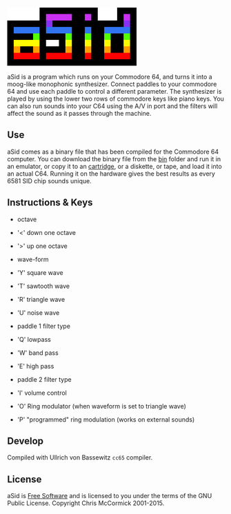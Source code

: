 ![aSid Logo](./img/aSid.png)

aSid is a program which runs on your Commodore 64, and turns it into a moog-like monophonic synthesizer. Connect paddles to your commodore 64 and use each paddle to control a different parameter. The synthesizer is played by using the lower two rows of commodore keys like piano keys. You can also run sounds into your C64 using the A/V in port and the filters will affect the sound as it passes through the machine.

## Use ##

aSid comes as a binary file that has been compiled for the Commodore 64 computer. You can download the binary file from the [bin](./bin) folder and run it in an emulator, or copy it to an [cartridge](https://encrypted.google.com/search?hl=en&q=c64%20turbo%20cartridge), or a diskette, or tape, and load it into an actual C64. Running it on the hardware gives the best results as every 6581 SID chip sounds unique.

## Instructions & Keys ##

 * octave
  * '<' down one octave
  * '>' up one octave

 * wave-form
  * 'Y' square wave
  * 'T' sawtooth wave
  * 'R' triangle wave
  * 'U' noise wave

 * paddle 1 filter type
  * 'Q' lowpass
  * 'W' band pass
  * 'E' high pass
 
 * paddle 2 filter type
  * 'I' volume control
  * 'O' Ring modulator (when waveform is set to triangle wave)
  * 'P' "programmed" ring modulation (works on external sounds)

## Develop ##

Compiled with Ullrich von Bassewitz `cc65` compiler.

## License ##

aSid is [Free Software](http://www.wikipedia.org/wiki/Free_Software) and is licensed to you under the terms of the GNU Public License. Copyright Chris McCormick 2001-2015.
